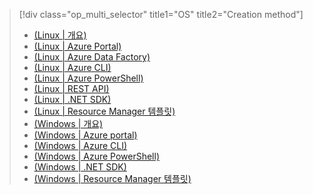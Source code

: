 > [!div class="op_multi_selector" title1="OS" title2="Creation method"]
> * [(Linux | 개요)](../articles/hdinsight/hdinsight-hadoop-provision-linux-clusters.md)
> * [(Linux | Azure Portal)](../articles/hdinsight/hdinsight-hadoop-create-linux-clusters-portal.md)
> * [(Linux | Azure Data Factory)](../articles/hdinsight/hdinsight-hadoop-create-linux-clusters-adf.md)
> * [(Linux | Azure CLI)](../articles/hdinsight/hdinsight-hadoop-create-linux-clusters-azure-cli.md)
> * [(Linux | Azure PowerShell)](../articles/hdinsight/hdinsight-hadoop-create-linux-clusters-azure-powershell.md)
> * [(Linux | REST API)](../articles/hdinsight/hdinsight-hadoop-create-linux-clusters-curl-rest.md)
> * [(Linux | .NET SDK)](../articles/hdinsight/hdinsight-hadoop-create-linux-clusters-dotnet-sdk.md)
> * [(Linux | Resource Manager 템플릿)](../articles/hdinsight/hdinsight-hadoop-create-linux-clusters-arm-templates.md)
> * [(Windows | 개요)](../articles/hdinsight/hdinsight-provision-clusters.md)
> * [(Windows | Azure portal)](../articles/hdinsight/hdinsight-hadoop-create-windows-clusters-portal.md)
> * [(Windows | Azure CLI)](../articles/hdinsight/hdinsight-hadoop-create-windows-clusters-cli.md)
> * [(Windows | Azure PowerShell)](../articles/hdinsight/hdinsight-hadoop-create-windows-clusters-powershell.md)
> * [(Windows | .NET SDK)](../articles/hdinsight/hdinsight-hadoop-create-windows-clusters-dotnet-sdk.md)
> * [(Windows | Resource Manager 템플릿)](../articles/hdinsight/hdinsight-hadoop-create-windows-clusters-arm-templates.md)
> 
> 

